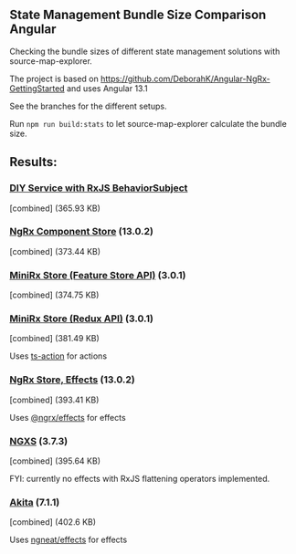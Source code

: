## State Management Bundle Size Comparison Angular

Checking the bundle sizes of different state management solutions with source-map-explorer.

The project is based on https://github.com/DeborahK/Angular-NgRx-GettingStarted and uses Angular 13.1

See the branches for the different setups.

Run `npm run build:stats` to let source-map-explorer calculate the bundle size.

## Results:

### [DIY Service with RxJS BehaviorSubject](https://dev.to/angular/simple-yet-powerful-state-management-in-angular-with-rxjs-4f8g)

[combined] (365.93 KB)

### [NgRx Component Store](https://ngrx.io/guide/component-store) (13.0.2)

[combined] (373.44 KB)

### [MiniRx Store (Feature Store API)](https://mini-rx.io/) (3.0.1)

[combined] (374.75 KB)

### [MiniRx Store (Redux API)](https://mini-rx.io/) (3.0.1)

[combined] (381.49 KB)

Uses [ts-action](https://github.com/cartant/ts-action) for actions

### [NgRx Store, Effects](https://ngrx.io/) (13.0.2)

[combined] (393.41 KB)

Uses [@ngrx/effects](https://ngrx.io/guide/effects) for effects

### [NGXS](https://www.ngxs.io/) (3.7.3)

[combined] (395.64 KB)

FYI: currently no effects with RxJS flattening operators implemented.

### [Akita](https://datorama.github.io/akita/) (7.1.1)

[combined] (402.6 KB)

Uses [ngneat/effects](https://github.com/ngneat/effects) for effects
